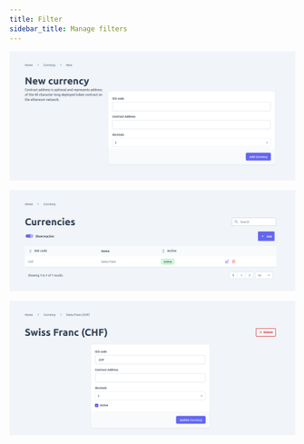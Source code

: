 ```yaml
---
title: Filter
sidebar_title: Manage filters
---
```



![diagram](../images/admin-ui/currency/new-currency-form.png)

![diagram](../images/admin-ui/currency/currencies-list.png)

![diagram](../images/admin-ui/currency/edit-currency.png)